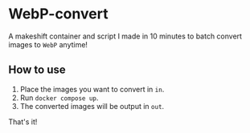 # WebP-convert

A makeshift container and script I made in 10 minutes to batch convert images to `WebP` anytime!

## How to use

1. Place the images you want to convert in `in`.
2. Run `docker compose up`.
3. The converted images will be output in `out`.

That's it!
